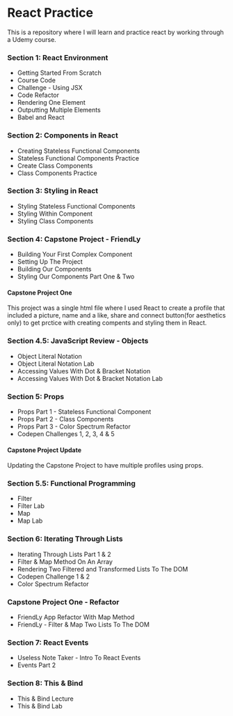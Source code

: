 # React Practice

This is a repository where I will learn and practice react by working through a Udemy course.

### Section 1: React Environment
- Getting Started From Scratch
- Course Code
- Challenge - Using JSX
- Code Refactor
- Rendering One Element
- Outputting Multiple Elements
- Babel and React

### Section 2: Components in React
- Creating Stateless Functional Components
- Stateless Functional Components Practice
- Create Class Components
- Class Components Practice

### Section 3: Styling in React
- Styling Stateless Functional Components
- Styling Within Component
- Styling Class Components

### Section 4: Capstone Project - FriendLy
- Building Your First Complex Component
- Setting Up The Project
- Building Our Components
- Styling Our Components Part One & Two

#### Capstone Project One

This project was a single html file where I used React to create a profile that included a picture, name and a like, share and connect button(for aesthetics only) to get prctice with creating compents and styling them in React.

### Section 4.5: JavaScript Review - Objects
- Object Literal Notation
- Object Literal Notation Lab
- Accessing Values With Dot & Bracket Notation
- Accessing Values With Dot & Bracket Notation Lab

### Section 5: Props
- Props Part 1 - Stateless Functional Component
- Props Part 2 - Class Components
- Props Part 3 - Color Spectrum Refactor
- Codepen Challenges 1, 2, 3, 4 & 5

#### Capstone Project Update

Updating the Capstone Project to have multiple profiles using props.

### Section 5.5: Functional Programming
- Filter
- Filter Lab
- Map
- Map Lab

### Section 6: Iterating Through Lists
- Iterating Through Lists Part 1 & 2
- Filter & Map Method On An Array
- Rendering Two Filtered and Transformed Lists To The DOM
- Codepen Challenge 1 & 2
- Color Spectrum Refactor

### Capstone Project One - Refactor
- FriendLy App Refactor With Map Method
- FriendLy - Filter & Map Two Lists To The DOM

### Section 7: React Events
- Useless Note Taker - Intro To React Events
- Events Part 2

### Section 8: This & Bind
- This & Bind Lecture
- This & Bind Lab
